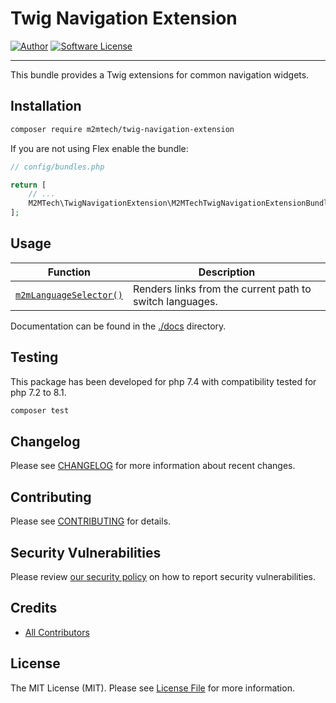 # Twig Navigation Extension

[![Author](https://img.shields.io/badge/author-@m2mtech-blue.svg?style=flat-square)](http://www.m2m.at)
[![Software License](https://img.shields.io/badge/license-MIT-brightgreen.svg?style=flat-square)](LICENSE.md)

---

This bundle provides a Twig extensions for common navigation widgets.

## Installation

```bash
composer require m2mtech/twig-navigation-extension
```

If you are not using Flex enable the bundle:

```php
// config/bundles.php

return [
    // ...
    M2MTech\TwigNavigationExtension\M2MTechTwigNavigationExtensionBundle::class => ['all' => true],
];
```

## Usage

| Function                                            | Description                                              |
|-----------------------------------------------------|----------------------------------------------------------|
| [`m2mLanguageSelector()`](docs/languageSelector.md) | Renders links from the current path to switch languages. |

Documentation can be found in the [./docs](docs/index.md) directory.


## Testing

This package has been developed for php 7.4 with compatibility tested for php 7.2 to 8.1.

```bash
composer test
```


## Changelog

Please see [CHANGELOG](CHANGELOG.md) for more information about recent changes.

## Contributing

Please see [CONTRIBUTING](.github/CONTRIBUTING.md) for details.

## Security Vulnerabilities

Please review [our security policy](../../security/policy) on how to report security vulnerabilities.

## Credits

- [All Contributors](../../contributors)

## License

The MIT License (MIT). Please see [License File](LICENSE.md) for more information.
